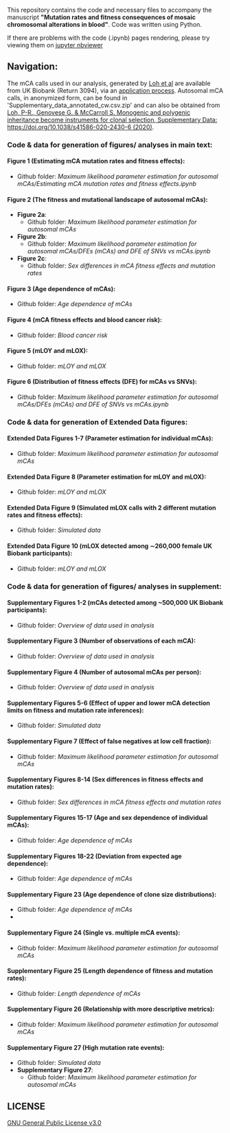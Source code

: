 This repository contains the code and necessary files to accompany the manuscript **"Mutation rates and fitness consequences of mosaic chromosomal alterations in blood"**. Code was written using Python. 

If there are problems with the code (.ipynb) pages rendering, please try viewing them on [jupyter nbviewer](https://nbviewer.org/github/blundelllab/mCA-mutation-rates-fitness-consequences/tree/main/)

## Navigation:
The mCA calls used in our analysis, generated by [Loh et al](https://www.nature.com/articles/s41586-020-2430-6) are available from UK Biobank (Return 3094), via an [application process](http://www.ukbiobank.ac.uk/using-the-resource/). Autosomal mCA calls, in anonymized form, can be found in 'Supplementary_data_annotated_cw.csv.zip' and can also be obtained from [Loh, P-R., Genovese G. & McCarroll S. Monogenic and polygenic inheritance become instruments for clonal selection, Supplementary Data: https://doi.org/10.1038/s41586-020-2430-6 (2020)](https://www.nature.com/articles/s41586-020-2430-6).

### Code & data for generation of figures/ analyses in main text:
#### Figure 1 (Estimating mCA mutation rates and fitness effects):
- Github folder: _Maximum likelihood parameter estimation for autosomal mCAs/Estimating mCA mutation rates and fitness effects.ipynb_

#### Figure 2 (The fitness and mutational landscape of autosomal mCAs):
- **Figure 2a**:
    - Github folder: _Maximum likelihood parameter estimation for autosomal mCAs_
- **Figure 2b**:
    - Github folder: _Maximum likelihood parameter estimation for autosomal mCAs/DFEs (mCAs) and DFE of SNVs vs mCAs.ipynb_
- **Figure 2c**:
    - Github folder: _Sex differences in mCA fitness effects and mutation rates_
    
#### Figure 3 (Age dependence of mCAs):
- Github folder: _Age dependence of mCAs_
    
#### Figure 4 (mCA fitness effects and blood cancer risk):
- Github folder: _Blood cancer risk_
  
#### Figure 5 (mLOY and mLOX):
- Github folder: _mLOY and mLOX_
  
#### Figure 6 (Distribution of fitness effects (DFE) for mCAs vs SNVs):
- Github folder: _Maximum likelihood parameter estimation for autosomal mCAs/DFEs (mCAs) and DFE of SNVs vs mCAs.ipynb_

 
### Code & data for generation of Extended Data figures:
#### Extended Data Figures 1-7 (Parameter estimation for individual mCAs):
- Github folder: _Maximum likelihood parameter estimation for autosomal mCAs_
 
#### Extended Data Figure 8 (Parameter estimation for mLOY and mLOX):
- Github folder: _mLOY and mLOX_

#### Extended Data Figure 9 (Simulated mLOX calls with 2 different mutation rates and fitness effects):
- Github folder: _Simulated data_
 
#### Extended Data Figure 10 (mLOX detected among ∼260,000 female UK Biobank participants):
- Github folder: _mLOY and mLOX_


### Code & data for generation of figures/ analyses in supplement:
#### Supplementary Figures 1-2 (mCAs detected among ~500,000 UK Biobank participants):
- Github folder: _Overview of data used in analysis_

#### Supplementary Figure 3 (Number of observations of each mCA):
- Github folder: _Overview of data used in analysis_

#### Supplementary Figure 4 (Number of autosomal mCAs per person):
- Github folder: _Overview of data used in analysis_

#### Supplementary Figures 5-6 (Effect of upper and lower mCA detection limits on fitness and mutation rate inferences):
- Github folder: _Simulated data_
  
#### Supplementary Figure 7 (Effect of false negatives at low cell fraction):
- Github folder: _Maximum likelihood parameter estimation for autosomal mCAs_

#### Supplementary Figures 8-14 (Sex differences in fitness effects and mutation rates):
- Github folder: _Sex differences in mCA fitness effects and mutation rates_
      
#### Supplementary Figures 15-17 (Age and sex dependence of individual mCAs):
- Github folder: _Age dependence of mCAs_

#### Supplementary Figures 18-22 (Deviation from expected age dependence):
- Github folder: _Age dependence of mCAs_

#### Supplementary Figure 23 (Age dependence of clone size distributions):
- Github folder: _Age dependence of mCAs_
- 
#### Supplementary Figure 24 (Single vs. multiple mCA events):
- Github folder: _Maximum likelihood parameter estimation for autosomal mCAs_
    
#### Supplementary Figure 25 (Length dependence of fitness and mutation rates):
- Github folder: _Length dependence of mCAs_

#### Supplementary Figure 26 (Relationship with more descriptive metrics):
- Github folder: _Maximum likelihood parameter estimation for autosomal mCAs_

#### Supplementary Figure 27 (High mutation rate events):
- Github folder: _Simulated data_
- **Supplementary Figure 27**:
    - Github folder: _Maximum likelihood parameter estimation for autosomal mCAs_

## LICENSE
[GNU General Public License v3.0](https://choosealicense.com/licenses/gpl-3.0/)
